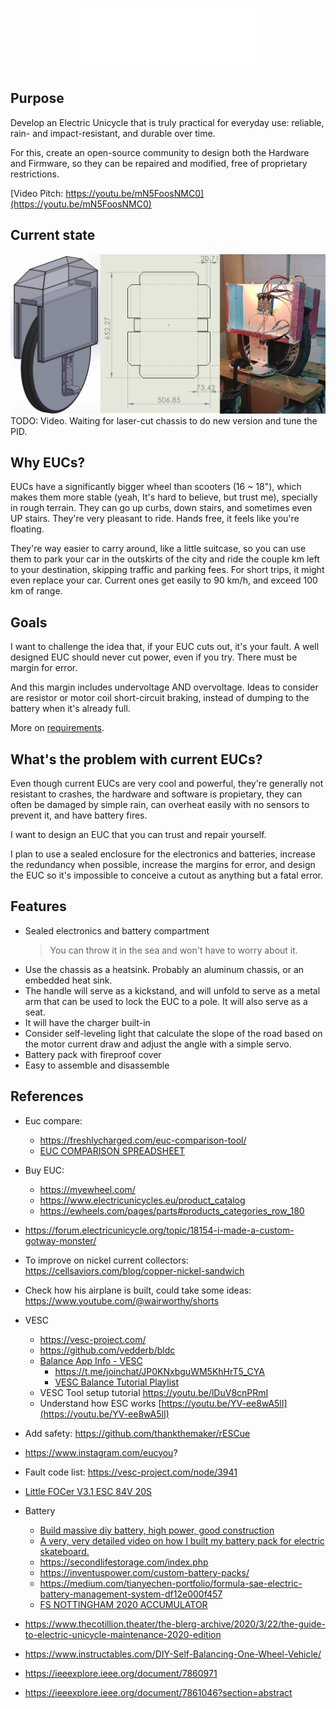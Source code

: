 <p align="center">
  <img src="assets/isologo_white.png" alt="Cyberwheel Logo" height="100"/>
</p>

## Purpose
Develop an Electric Unicycle that is truly practical for everyday use: reliable, rain- and impact-resistant, and durable over time.

For this, create an open-source community to design both the Hardware and Firmware, so they can be repaired and modified, free of proprietary restrictions.

[Video Pitch: https://youtu.be/mN5FoosNMC0](https://youtu.be/mN5FoosNMC0)

## Current state
![](README/20250424212907.png)
TODO: Video. Waiting for laser-cut chassis to do new version and tune the PID.

## Why EUCs?
EUCs have a significantly bigger wheel than scooters (16 ~ 18"), which makes them more stable (yeah, It's hard to believe, but trust me), specially in rough terrain. They can go up curbs, down stairs, and sometimes even UP stairs. They're very pleasant to ride. Hands free, it feels like you're floating.

They're way easier to carry around, like a little suitcase, so you can use them to park your car in the outskirts of the city and ride the couple km left to your destination, skipping traffic and parking fees. For short trips, it might even replace your car. Current ones get easily to 90 km/h, and exceed 100 km of range.

## Goals
I want to challenge the idea that, if your EUC cuts out, it's your fault. A well designed EUC should never cut power, even if you try. There must be margin for error.

And this margin includes undervoltage AND overvoltage. Ideas to consider are resistor or motor coil short-circuit braking, instead of dumping to the battery when it's already full.

More on [requirements](./requirements.md).

## What's the problem with current EUCs?
Even though current EUCs are very cool and powerful, they're generally not resistant to crashes, the hardware and software is propietary, they can often be damaged by simple rain, can overheat easily with no sensors to prevent it, and have battery fires.

I want to design an EUC that you can trust and repair yourself.

I plan to use a sealed enclosure for the electronics and batteries, increase the redundancy when possible, increase the margins for error, and design the EUC so it's impossible to conceive a cutout as anything but a fatal error.

## Features
- Sealed electronics and battery compartment
    > You can throw it in the sea and won't have to worry about it.
- Use the chassis as a heatsink. Probably an aluminum chassis, or an embedded heat sink.
- The handle will serve as a kickstand, and will unfold to serve as a metal arm that can be used to lock the EUC to a pole. It will also serve as a seat.
- It will have the charger built-in
- Consider self-leveling light that calculate the slope of the road based on the motor current draw and adjust the angle with a simple servo.
- Battery pack with fireproof cover
- Easy to assemble and disassemble

## References
- Euc compare:
    - https://freshlycharged.com/euc-comparison-tool/
    - [EUC COMPARISON SPREADSHEET](https://onedrive.live.com/view.aspx?resid=5C7F7C96B9CB240D!453580&ithint=file%2Cxlsx&authkey=!AH72KLYXambSLHc&fbclid=IwAR0THVUZS6h6SZOj39XxWlnTjURvUr4NtPwmEg5kYFh51V8Ruyizmrrgx64)
- Buy EUC:
    - https://myewheel.com/
    - https://www.electricunicycles.eu/product_catalog
    - https://ewheels.com/pages/parts#products_categories_row_180
- https://forum.electricunicycle.org/topic/18154-i-made-a-custom-gotway-monster/
- To improve on nickel current collectors: https://cellsaviors.com/blog/copper-nickel-sandwich
- Check how his airplane is built, could take some ideas: https://www.youtube.com/@wairworthy/shorts
- VESC
    - https://vesc-project.com/
    - https://github.com/vedderb/bldc
    - [Balance App Info - VESC](https://vesc-project.com/node/2689)
        - https://t.me/joinchat/JP0KNxbguWM5KhHrT5_CYA
        - [VESC Balance Tutorial Playlist](https://youtube.com/playlist?list=PLHu3LpOcWhxyn11v0Hx8pvxD1ymyQL4SX&si=PjZiLmkFITcXCBZ9)
    - VESC Tool setup tutorial https://youtu.be/lDuV8cnPRmI
    - Understand how ESC works [https://youtu.be/YV-ee8wA5lI](https://youtu.be/YV-ee8wA5lI)
- Add safety: https://github.com/thankthemaker/rESCue
- https://www.instagram.com/eucyou?
- Fault code list: https://vesc-project.com/node/3941
- [Little FOCer V3.1 ESC 84V 20S](https://customwheel.shop/high-voltage-vesc-motor-speed-controllers/little-focer-v31-vesc-84v-20s-chassispanel-mount)

- Battery
    - [Build massive diy battery, high power, good construction](https://youtu.be/QMQYfk2RKtU)
    - [A very, very detailed video on how I built my battery pack for electric skateboard.](https://youtu.be/7QjO90LG67g)
    - https://secondlifestorage.com/index.php
    - https://inventuspower.com/custom-battery-packs/
    - https://medium.com/tianyechen-portfolio/formula-sae-electric-battery-management-system-df12e000f457
    - [FS NOTTINGHAM 2020 ACCUMULATOR](https://youtu.be/4xOo8Uv2nHw?si=mMkoztjvpohZPZ4r)
- https://www.thecotillion.theater/the-blerg-archive/2020/3/22/the-guide-to-electric-unicycle-maintenance-2020-edition

- https://www.instructables.com/DIY-Self-Balancing-One-Wheel-Vehicle/
- https://ieeexplore.ieee.org/document/7860971
- https://ieeexplore.ieee.org/document/7861046?section=abstract